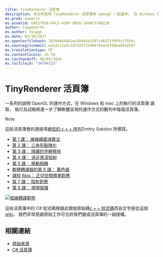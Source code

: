 ```yaml
---
title: TinyRenderer 活頁簿
description: 本文件說明 TinyRenderer 活頁簿與 opengl 一起運作。 在 Windows 和 mac 上執行這些活頁簿
ms.prod: xamarin
ms.assetid: E4E17836-94C2-436F-ADD8-104AC574D22B
author: topgenorth
ms.author: toopge
ms.date: 03/30/2017
ms.openlocfilehash: 10704044042ea38dd3a5297c46371f9f9c27936c
ms.sourcegitcommit: ea1dc12a3c2d7322f234997daacbfdb6ad542507
ms.translationtype: MT
ms.contentlocale: zh-TW
ms.lasthandoff: 06/05/2018
ms.locfileid: "34794133"
---
```

# <a name="tinyrenderer-workbooks"></a>TinyRenderer 活頁簿

一系列的說明 OpenGL 的運作方式，在 Windows 和 mac 上的執行的活頁簿 讀取、 執行及試驗將進一步了解軟體呈現的運作方式的數列中每個活頁簿。

> [!NOTE]
> 這些活頁簿會的連接埠[絕佳的 c + + 序列](https://github.com/ssloy/tinyrenderer/wiki)Dmitry Sokolov 所撰寫。

-    [第 1 課： 線條繪圖演算法](https://developer.xamarin.com/workbooks/graphics/tiny-renderer/lesson1.workbook)
-    [第 2 課： 三角形點陣化](https://developer.xamarin.com/workbooks/graphics/tiny-renderer/lesson2.workbook)
-    [第 3 課： 隱藏的字體移除](https://developer.xamarin.com/workbooks/graphics/tiny-renderer/lesson3.workbook)
-    [第 4 課： 遠近景深投射](https://developer.xamarin.com/workbooks/graphics/tiny-renderer/lesson4.workbook)
-    [第 5 課： 移動相機](https://developer.xamarin.com/workbooks/graphics/tiny-renderer/lesson5.workbook)
-    [軟體轉譯器的第 6 課： 著色器](https://developer.xamarin.com/workbooks/graphics/tiny-renderer/lesson6.workbook)
-    [課程 6bis： 正切空間標準對應](https://developer.xamarin.com/workbooks/graphics/tiny-renderer/lesson6bis.workbook)
-    [第 7 課： 陰影對應](https://developer.xamarin.com/workbooks/graphics/tiny-renderer/lesson7.workbook)
-    [第 8 課： 環境阻擋](https://developer.xamarin.com/workbooks/graphics/tiny-renderer/lesson8.workbook)

[![](tinyrenderer-images/tinyrenderer-sml.png "框線轉譯範例")](tinyrenderer-images/tinyrenderer.png#lightbox)

這些活頁簿中的 C# 程式碼根據此開放原始碼[c + + 程式碼](https://github.com/ssloy/tinyrenderer)而且文字是從這個[wiki](https://github.com/ssloy/tinyrenderer/wiki/)。 我們非常感謝原始工作可允許我們變成活頁簿的一組授權。

## <a name="related-links"></a>相關連結

- [原始來源](https://github.com/ssloy/tinyrenderer/blob/master/README.md)
- [C# 活頁簿](https://github.com/xamarin/Workbooks/tree/master/graphics/tiny-renderer)
